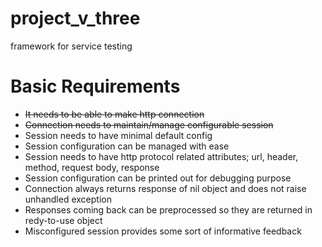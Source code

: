 # project_v_three
framework for service testing 

# Basic Requirements
* <s>It needs to be able to make http connection</s>
* <s>Connection needs to maintain/manage configurable session</s>
* Session needs to have minimal default config
* Session configuration can be managed with ease
* Session needs to have http protocol related attributes; url, header, method, request body, response
* Session configuration can be printed out for debugging purpose
* Connection always returns response of nil object and does not raise unhandled exception
* Responses coming back can be preprocessed so they are returned in redy-to-use object
* Misconfigured session provides some sort of informative feedback

